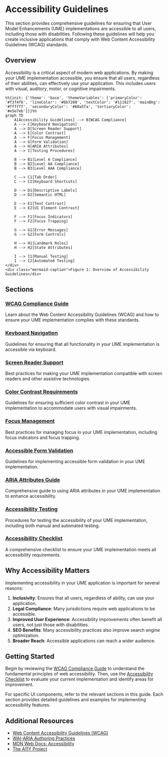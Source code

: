 # Accessibility Guidelines

<link rel="stylesheet" href="../assets/css/styles.css">

This section provides comprehensive guidelines for ensuring that User Model Enhancements (UME) implementations are accessible to all users, including those with disabilities. Following these guidelines will help you create inclusive applications that comply with Web Content Accessibility Guidelines (WCAG) standards.

## Overview

Accessibility is a critical aspect of modern web applications. By making your UME implementation accessible, you ensure that all users, regardless of their abilities, can effectively use your application. This includes users with visual, auditory, motor, or cognitive impairments.

```mermaid
%%{init: {'theme': 'base', 'themeVariables': {'primaryColor': '#f3f4f6', 'lineColor': '#6b7280', 'textColor': '#111827', 'mainBkg': '#ffffff', 'secondaryColor': '#60a5fa', 'tertiaryColor': '#e5e7eb'}}}%%
graph TD
    A[Accessibility Guidelines] --> B[WCAG Compliance]
    A --> C[Keyboard Navigation]
    A --> D[Screen Reader Support]
    A --> E[Color Contrast]
    A --> F[Focus Management]
    A --> G[Form Validation]
    A --> H[ARIA Attributes]
    A --> I[Testing Procedures]
    
    B --> B1[Level A Compliance]
    B --> B2[Level AA Compliance]
    B --> B3[Level AAA Compliance]
    
    C --> C1[Tab Order]
    C --> C2[Keyboard Shortcuts]
    
    D --> D1[Descriptive Labels]
    D --> D2[Semantic HTML]
    
    E --> E1[Text Contrast]
    E --> E2[UI Element Contrast]
    
    F --> F1[Focus Indicators]
    F --> F2[Focus Trapping]
    
    G --> G1[Error Messages]
    G --> G2[Form Controls]
    
    H --> H1[Landmark Roles]
    H --> H2[State Attributes]
    
    I --> I1[Manual Testing]
    I --> I2[Automated Testing]
</div>
<div class="mermaid-caption">Figure 1: Overview of Accessibility Guidelines</div>
```

## Sections

### [WCAG Compliance Guide](./010-wcag-compliance.md)
Learn about the Web Content Accessibility Guidelines (WCAG) and how to ensure your UME implementation complies with these standards.

### [Keyboard Navigation](./020-keyboard-navigation.md)
Guidelines for ensuring that all functionality in your UME implementation is accessible via keyboard.

### [Screen Reader Support](./030-screen-reader-support.md)
Best practices for making your UME implementation compatible with screen readers and other assistive technologies.

### [Color Contrast Requirements](./040-color-contrast.md)
Guidelines for ensuring sufficient color contrast in your UME implementation to accommodate users with visual impairments.

### [Focus Management](./050-focus-management.md)
Best practices for managing focus in your UME implementation, including focus indicators and focus trapping.

### [Accessible Form Validation](./060-form-validation.md)
Guidelines for implementing accessible form validation in your UME implementation.

### [ARIA Attributes Guide](./070-aria-attributes.md)
Comprehensive guide to using ARIA attributes in your UME implementation to enhance accessibility.

### [Accessibility Testing](./080-testing-procedures.md)
Procedures for testing the accessibility of your UME implementation, including both manual and automated testing.

### [Accessibility Checklist](./090-accessibility-checklist.md)
A comprehensive checklist to ensure your UME implementation meets all accessibility requirements.

## Why Accessibility Matters

Implementing accessibility in your UME application is important for several reasons:

1. **Inclusivity**: Ensures that all users, regardless of ability, can use your application.
2. **Legal Compliance**: Many jurisdictions require web applications to be accessible.
3. **Improved User Experience**: Accessibility improvements often benefit all users, not just those with disabilities.
4. **SEO Benefits**: Many accessibility practices also improve search engine optimization.
5. **Broader Reach**: Accessible applications can reach a wider audience.

## Getting Started

Begin by reviewing the [WCAG Compliance Guide](./010-wcag-compliance.md) to understand the fundamental principles of web accessibility. Then, use the [Accessibility Checklist](./090-accessibility-checklist.md) to evaluate your current implementation and identify areas for improvement.

For specific UI components, refer to the relevant sections in this guide. Each section provides detailed guidelines and examples for implementing accessibility features.

## Additional Resources

- [Web Content Accessibility Guidelines (WCAG)](https://www.w3.org/WAI/standards-guidelines/wcag/)
- [WAI-ARIA Authoring Practices](https://www.w3.org/WAI/ARIA/apg/)
- [MDN Web Docs: Accessibility](https://developer.mozilla.org/en-US/docs/Web/Accessibility)
- [The A11Y Project](https://www.a11yproject.com/)
